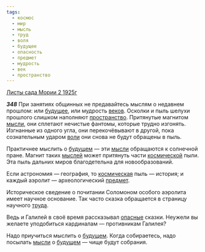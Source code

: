 ```yaml
---
tags:
  - космос
  - мир
  - мысль
  - труд
  - воля
  - будущее
  - опасность
  - предмет
  - мудрость
  - век
  - пространство
---
```


[Листы сада Мории 2 1925г](/agni/1925)

___348___
При занятиях общинных не предавайтесь мыслям о недавнем прошлом: или [будущее](/tag/#будущее), или мудрость [веков](/tag/#век). Осколки и пыль шелухи прошлого слишком наполняют [пространство](/tag/#пространство). Притянутые магнитом [мысли](/tag/#мысль), они сплетают нечистые фантомы, которые трудно изгонять. Изгнанные из одного угла, они перекочёвывают в другой, пока сознательным ударом [воли](/tag/#воля) они снова не будут обращены в пыль.   

Практичнее мыслить о [будущем](/tag/#будущее) — эти [мысли](/tag/#мысль) обращаются к солнечной пране. Магнит таких [мыслей](/tag/#мысль) может притянуть части [космической](/tag/#космос) пыли. Эта пыль дальних миров благодетельна для новообразований.   

Если астрономия — география, то [космическая](/tag/#космос) пыль — история; и каждый аэролит — археологический [предмет](/tag/#предмет).   

Историческое сведение о почитании Соломоном особого аэролита имеет научное основание. Так часто сказка обращается в страницу научного [труда](/tag/#труд).   

Ведь и Галилей в своё время рассказывал [опасные](/tag/#опасность) сказки. Неужели вы желаете уподобиться кардиналам — противникам Галилея?   

Надо приучиться мыслить о [будущем](/tag/#будущее). Когда собираетесь, надо посылать [мысли](/tag/#мысль) о [будущем](/tag/#будущее) — чище будут собрания.   

